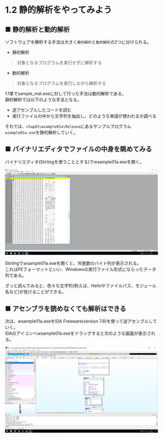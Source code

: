 # 1.2 静的解析をやってみよう
## ■ 静的解析と動的解析
ソフトウェアを解析する手法は大きく`静的解析`と`動的解析`の2つに分けられる。
- 静的解析
> 対象となるプログラムを実行せずに解析する
- 動的解析
> 対象となるプログラムを実行しながら解析する

1.1章でsample_mal.exeに対して行った手法は動的解析である。  
静的解析では以下のような手法となる。
- 逆アセンブルしたコードを読む
- 実行ファイルの中から文字列を抽出し、どのような単語が使われるか調べる

それでは、`chap01\wsample01a\Release`にあるサンプルプログラム`wsample01a.exe`を静的解析していく。  

## ■ バイナリエディタでファイルの中身を眺めてみる
バイナリエディタ(Stirlingを使うこととする)でwsample01a.exeを開く。
  
![1-2-1](./images/1-2-1.png)
  
Stirlingでwsample01a.exeを開くと、16進数のバイト列が表示される。  
これはPEフォーマットといい、Windowsの実行ファイル形式にならったデータ列である。  
  
ざっと読んでみると、色々な文字列(例えば、Helloやファイルパス、モジュール名など)が見けることができる。

## ■ アセンブラを読めなくても解析はできる
次は、wsample01a.exeをIDA Freeware(version 7.6)を使って逆アセンブルしていく。  
IDAのアイコンへwsample01a.exeをドラッグすると次のような画面が表示される。  
  
![1-2-2](./images/1-2-2.png)
  
